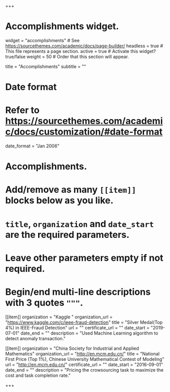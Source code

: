 +++
# Accomplishments widget.
widget = "accomplishments"  # See https://sourcethemes.com/academic/docs/page-builder/
headless = true  # This file represents a page section.
active = true  # Activate this widget? true/false
weight = 50  # Order that this section will appear.

title = "Accomplish&shy;ments"
subtitle = ""

# Date format
#   Refer to https://sourcethemes.com/academic/docs/customization/#date-format
date_format = "Jan 2006"

# Accomplishments.
#   Add/remove as many `[[item]]` blocks below as you like.
#   `title`, `organization` and `date_start` are the required parameters.
#   Leave other parameters empty if not required.
#   Begin/end multi-line descriptions with 3 quotes `"""`.

[[item]]
  organization = "Kaggle "
  organization_url = "https://www.kaggle.com/c/ieee-fraud-detection"
  title = "Silver Medal(Top 4%) in IEEE-Fraud Detection"
  url = ""
  certificate_url = ""
  date_start = "2019-07-01"
  date_end = ""
  description = "Used Machine Learning algorithm to detect anomaly transaction."

[[item]]
  organization = "China Society for Industrial and Applied Mathematics"
  organization_url = "http://en.mcm.edu.cn/"
  title = "National First Price (Top 1%), Chinese University Mathematical Contest of Modeling"
  url = "http://en.mcm.edu.cn/"
  certificate_url = ""
  date_start = "2016-09-01"
  date_end = ""
  description = "Pricing the crowsourcing task to maximize the cost and task completion rate."

+++
